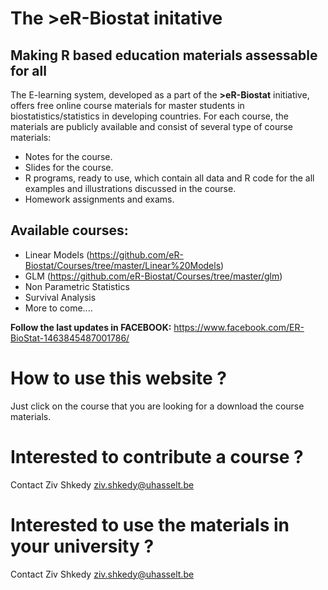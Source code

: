 # The >eR-Biostat initative
## Making R based education materials assessable for all

The E-learning system, developed as a part of the **>eR-Biostat**  initiative, offers free online course materials for master students in biostatistics/statistics in developing countries. For each course, the materials are publicly available and consist of several type of course materials: 
* Notes for the course.
* Slides for the course.
* R programs, ready to use, which contain all data and R code for the all examples and illustrations discussed in the course.
* Homework assignments and exams.

## Available courses:
* Linear Models (https://github.com/eR-Biostat/Courses/tree/master/Linear%20Models)
* GLM (https://github.com/eR-Biostat/Courses/tree/master/glm)
* Non Parametric Statistics
* Survival Analysis
* More to come....

**Follow the last updates in FACEBOOK:** https://www.facebook.com/ER-BioStat-1463845487001786/

# How to use this website ?
Just click on the course that you are looking for a download the course materials.

# Interested to contribute a course ?
Contact Ziv Shkedy ziv.shkedy@uhasselt.be

# Interested to  use the materials in your university ?
Contact Ziv Shkedy ziv.shkedy@uhasselt.be

  

